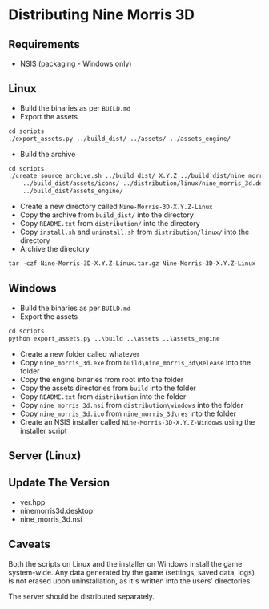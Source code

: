 # Distributing Nine Morris 3D

## Requirements

- NSIS (packaging - Windows only)

## Linux

- Build the binaries as per `BUILD.md`
- Export the assets

```txt
cd scripts
./export_assets.py ../build_dist/ ../assets/ ../assets_engine/
```

- Build the archive

```txt
cd scripts
./create_source_archive.sh ../build_dist/ X.Y.Z ../build_dist/nine_morris_3d/nine_morris_3d ../ \
    ../build_dist/assets/icons/ ../distribution/linux/nine_morris_3d.desktop ../build_dist/assets/ \
    ../build_dist/assets_engine/
```

- Create a new directory called `Nine-Morris-3D-X.Y.Z-Linux`
- Copy the archive from `build_dist/` into the directory
- Copy `README.txt` from `distribution/` into the directory
- Copy `install.sh` and `uninstall.sh` from `distribution/linux/` into the directory
- Archive the directory

```txt
tar -czf Nine-Morris-3D-X.Y.Z-Linux.tar.gz Nine-Morris-3D-X.Y.Z-Linux
```

## Windows

- Build the binaries as per `BUILD.md`
- Export the assets

```txt
cd scripts
python export_assets.py ..\build ..\assets ..\assets_engine
```

- Create a new folder called whatever
- Copy `nine_morris_3d.exe` from `build\nine_morris_3d\Release` into the folder
- Copy the engine binaries from root into the folder
- Copy the assets directories from `build` into the folder
- Copy `README.txt` from `distribution` into the folder
- Copy `nine_morris_3d.nsi` from `distribution\windows` into the folder
- Copy `nine_morris_3d.ico` from `nine_morris_3d\res` into the folder
- Create an NSIS installer called `Nine-Morris-3D-X.Y.Z-Windows` using the installer script

## Server (Linux)

<!-- TODO -->

## Update The Version

- ver.hpp
- ninemorris3d.desktop
- nine_morris_3d.nsi

## Caveats

Both the scripts on Linux and the installer on Windows install the game system-wide. Any data generated by the game
(settings, saved data, logs) is not erased upon uninstallation, as it's written into the users' directories.

The server should be distributed separately.

